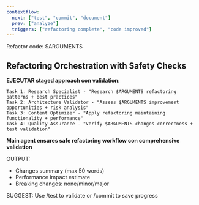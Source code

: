 ```yaml
---
contextflow:
  next: ["test", "commit", "document"]
  prev: ["analyze"]
  triggers: ["refactoring complete", "code improved"]
---
```


Refactor code: $ARGUMENTS

## Refactoring Orchestration with Safety Checks
**EJECUTAR staged approach con validation**:
```
Task 1: Research Specialist - "Research $ARGUMENTS refactoring patterns + best practices"
Task 2: Architecture Validator - "Assess $ARGUMENTS improvement opportunities + risk analysis"
Task 3: Content Optimizer - "Apply refactoring maintaining functionality + performance"
Task 4: Quality Assurance - "Verify $ARGUMENTS changes correctness + test validation"
```

**Main agent ensures safe refactoring workflow con comprehensive validation**

OUTPUT:
- Changes summary (max 50 words)
- Performance impact estimate
- Breaking changes: none/minor/major

SUGGEST: Use /test to validate or /commit to save progress
